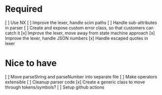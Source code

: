 # Required
[ ] Use NX
[ ] Improve the lexer, handle scim paths
[ ] Handle sub-attributes in parser
[ ] Create and expose custom error class, so that customers can catch it
[x] Improve the lexer, move away from state machine approach
[x] Improve the lexer, handle JSON numbers
[x] Handle escaped quotes in lexer

# Nice to have
[ ] Move parseString and parseNumber into separate file
[ ] Make operators extensible 
[ ] Cleanup parser code
[x] Create a generic class to move through tokens/symbols?
[ ] Setup github actions
